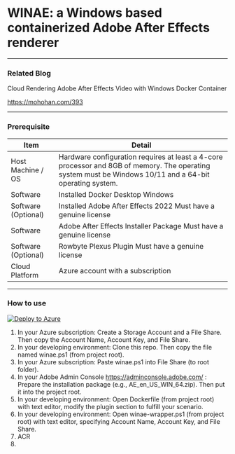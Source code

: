 # WINAE: a Windows based containerized Adobe After Effects renderer

---------------


### Related Blog

Cloud Rendering Adobe After Effects Video with Windows Docker Container

https://mohohan.com/393

---------------

### Prerequisite

| Item | Detail |
|-------------------|----------------------------------------------------------------------------------------------------------------------------------------------------------|
| Host Machine / OS | Hardware configuration requires at least a 4-core processor and 8GB of memory. The operating system must be Windows 10/11 and a 64-bit operating system. |
| Software | Installed Docker Desktop Windows |
| Software (Optional) | Installed Adobe After Effects 2022 Must have a genuine license |
| Software | Adobe After Effects Installer Package Must have a genuine license |
| Software (Optional) | Rowbyte Plexus Plugin Must have a genuine license |
| Cloud Platform | Azure account with a subscription |

---------------

### How to use

[![Deploy to Azure](https://aka.ms/deploytoazurebutton)](https://portal.azure.com/#create/Microsoft.Template/uri/https%3A%2F%2Fraw.githubusercontent.com%2Ftheringe%2Fwinae%2Fmaster%2Fwinae.json)
1. In your Azure subscription: Create a Storage Account and a File Share. Then copy the Account Name, Account Key, and File Share.
2. In your developing environment: Clone this repo. Then copy the file named winae.ps1 (from project root).
3. In your Azure subscription: Paste winae.ps1 into File Share (to root folder).
4. In your Adobe Admin Console https://adminconsole.adobe.com/ : Prepare the installation package (e.g., AE_en_US_WIN_64.zip). Then put it into the project root.
5. In your developing environment: Open Dockerfile (from project root) with text editor, modify the plugin section to fulfill your scenario.
6. In your developing environment: Open winae-wrapper.ps1 (from project root) with text editor, specifying Account Name, Account Key, and File Share.
7. <TBA> ACR
8. <TBA>